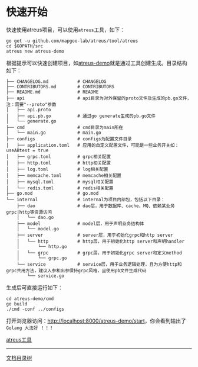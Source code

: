 # 快速开始

快速使用atreus项目，可以使用`atreus`工具，如下：

```shell
go get -u github.com/mapgoo-lab/atreus/tool/atreus
cd $GOPATH/src
atreus new atreus-demo
```

根据提示可以快速创建项目，如[atreus-demo](https://github.com/mapgoo-lab/atreus-demo)就是通过工具创建生成。目录结构如下：

```
├── CHANGELOG.md           # CHANGELOG
├── CONTRIBUTORS.md        # CONTRIBUTORS
├── README.md              # README
├── api                    # api目录为对外保留的proto文件及生成的pb.go文件，注：需要"--proto"参数
│   ├── api.proto
│   ├── api.pb.go          # 通过go generate生成的pb.go文件
│   └── generate.go
├── cmd                    # cmd目录为main所在
│   └── main.go            # main.go
├── configs                # configs为配置文件目录
│   ├── application.toml   # 应用的自定义配置文件，可能是一些业务开关如：useABtest = true
│   ├── grpc.toml          # grpc相关配置 
│   ├── http.toml          # http相关配置
│   ├── log.toml           # log相关配置
│   ├── memcache.toml      # memcache相关配置
│   ├── mysql.toml         # mysql相关配置
│   └── redis.toml         # redis相关配置
├── go.mod                 # go.mod
└── internal               # internal为项目内部包，包括以下目录：
    ├── dao                # dao层，用于数据库、cache、MQ、依赖某业务grpc|http等资源访问
    │   └── dao.go
    ├── model              # model层，用于声明业务结构体
    │   └── model.go
    ├── server             # server层，用于初始化grpc和http server
    │   └── http           # http层，用于初始化http server和声明handler
    │       └── http.go
    │   └── grpc           # grpc层，用于初始化grpc server和定义method
    │       └── grpc.go
    └── service            # service层，用于业务逻辑处理，且为方便http和grpc共用方法，建议入参和出参保持grpc风格，且使用pb文件生成代码
        └── service.go
```

生成后可直接运行如下：

```shell
cd atreus-demo/cmd
go build
./cmd -conf ../configs
```

打开浏览器访问：[http://localhost:8000/atreus-demo/start](http://localhost:8000/atreus-demo/start)，你会看到输出了`Golang 大法好 ！！！`

[atreus工具](atreus-tool.md)

-------------

[文档目录树](summary.md)
